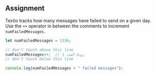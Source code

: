 ## Assignment

Textio tracks how many messages have failed to send on a given day.  
Use the `++` operator in between the comments to increment `numFailedMessages`.

```js
let numFailedMessages = 1336;

// don't touch above this line
numFailedMessages++;  // زودنا العدد 1
// don't touch below this line

console.log(numFailedMessages + " failed messages");
